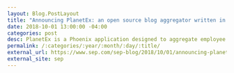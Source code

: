 ```yaml
---
layout: Blog.PostLayout
title: "Announcing PlanetEx: an open source blog aggregator written in Elixir"
date: 2018-10-01 13:00:00 -04:00
categories: post
desc: PlanetEx is a Phoenix application designed to aggregate employee personal and SharePoint blogs.
permalink: /:categories/:year/:month/:day/:title/
external_url: https://www.sep.com/sep-blog/2018/10/01/announcing-planetex-an-open-source-blog-aggregator-written-in-elixir/
external_site: sep
---
```

